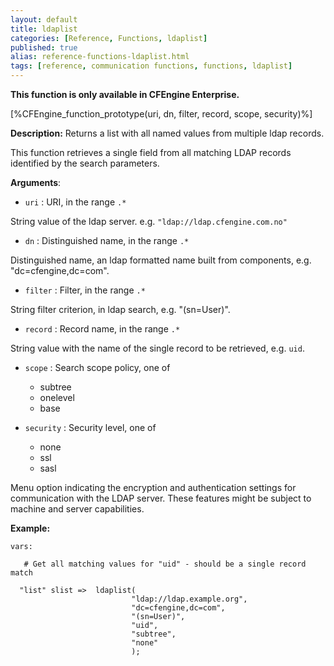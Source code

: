 ```yaml
---
layout: default
title: ldaplist
categories: [Reference, Functions, ldaplist]
published: true
alias: reference-functions-ldaplist.html
tags: [reference, communication functions, functions, ldaplist]
---
```


**This function is only available in CFEngine Enterprise.**

[%CFEngine_function_prototype(uri, dn, filter, record, scope, security)%]

**Description:** Returns a list with all named values from multiple ldap records.

This function retrieves a single field from all matching LDAP records
identified by the search parameters.

**Arguments**:

* `uri` : URI, in the range `.*`

String value of the ldap server. e.g. `"ldap://ldap.cfengine.com.no"`   

* `dn` : Distinguished name, in the range `.*`

Distinguished name, an ldap formatted name built from components, e.g.
"dc=cfengine,dc=com".   

* `filter` : Filter, in the range `.*`

String filter criterion, in ldap search, e.g. "(sn=User)".   

* `record` : Record name, in the range `.*`

String value with the name of the single record to be retrieved, e.g. `uid`.

* `scope` : Search scope policy, one of
    * subtree
    * onelevel
    * base

* `security` : Security level, one of
    * none
    * ssl
    * sasl

Menu option indicating the encryption and authentication settings for
communication with the LDAP server. These features might be subject to
machine and server capabilities.

**Example:**

```cf3
vars:

   # Get all matching values for "uid" - should be a single record match

  "list" slist =>  ldaplist(
                           "ldap://ldap.example.org",
                           "dc=cfengine,dc=com",
                           "(sn=User)",
                           "uid",
                           "subtree",
                           "none"
                           );
```

